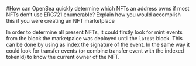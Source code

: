 #How can OpenSea quickly determine which NFTs an address owns if most NFTs don’t use ERC721 enumerable? Explain how you would accomplish this if you were creating an NFT marketplace

In order to determine all present NFTs, it could firstly look for mint events from the block the marketpalce was deployed until the `latest` block. This can be done by using as index the signature of the event. In the same way it could look for transfer events (or combine transfer event with the indexed tokenId) to know the current owner of the NFT.
